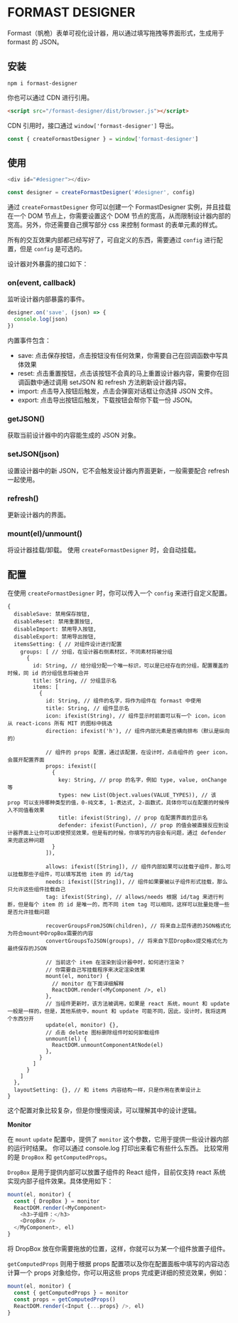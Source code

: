 FORMAST DESIGNER
================

Formast（帆桅）表单可视化设计器，用以通过填写拖拽等界面形式，生成用于 formast 的 JSON。

## 安装

```
npm i formast-designer
```

你也可以通过 CDN 进行引用。

```html
<script src="/formast-designer/dist/browser.js"></script>
```

CDN 引用时，接口通过 `window['formast-designer']` 导出。

```js
const { createFormastDesigner } = window['formast-designer']
```

## 使用

```js
<div id="#designer"></div>

const designer = createFormastDesigner('#designer', config)
```

通过 `createFormastDesigner` 你可以创建一个 FormastDesigner 实例，并且挂载在一个 DOM 节点上，你需要设置这个 DOM 节点的宽高，从而限制设计器内部的宽高。另外，你还需要自己撰写部分 css 来控制 formast 的表单元素的样式。

所有的交互效果内部都已经写好了，可自定义的东西，需要通过 `config` 进行配置，但是 `config` 是可选的。

设计器对外暴露的接口如下：

### on(event, callback)

监听设计器内部暴露的事件。

```js
designer.on('save', (json) => {
  console.log(json)
})
```

内置事件包含：

- save: 点击保存按钮，点击按钮没有任何效果，你需要自己在回调函数中写具体效果
- reset: 点击重置按钮，点击该按钮不会真的马上重置设计器内容，需要你在回调函数中通过调用 setJSON 和 refresh 方法刷新设计器内容。
- import: 点击导入按钮后触发，点击会弹窗对话框让你选择 JSON 文件。
- export: 点击导出按钮后触发，下载按钮会帮你下载一份 JSON。

### getJSON()

获取当前设计器中的内容能生成的 JSON 对象。

### setJSON(json)

设置设计器中的新 JSON，它不会触发设计器内界面更新，一般需要配合 refresh 一起使用。

### refresh()

更新设计器内的界面。

### mount(el)/unmount()

将设计器挂载/卸载。
使用 `createFormastDesigner` 时，会自动挂载。

## 配置

在使用 `createFormastDesigner` 时，你可以传入一个 `config` 来进行自定义配置。

```
{
  disableSave: 禁用保存按钮,
  disableReset: 禁用重置按钮,
  disableImport: 禁用导入按钮,
  disableExport: 禁用导出按钮,
  itemsSetting: { // 对组件设计进行配置
    groups: [ // 分组，在设计器右侧素材区，不同素材将被分组
      {
        id: String, // 给分组分配一个唯一标识，可以是已经存在的分组，配置覆盖的时候，同 id 的分组信息将被合并
        title: String, // 分组显示名
        items: [
          {
            id: String, // 组件的名字，将作为组件在 formast 中使用
            title: String, // 组件显示名
            icon: ifexist(String), // 组件显示时前面可以有一个 icon，icon 从 react-icons 所有 MIT 的图标中挑选
            direction: ifexist('h'), // 组件内部元素是否横向排布（默认是纵向的）

            // 组件的 props 配置，通过该配置，在设计时，点击组件的 geer icon，会展开配置界面
            props: ifexist([
              {
                key: String, // prop 的名字，例如 type, value, onChange 等
                types: new List(Object.values(VALUE_TYPES)), // 该 prop 可以支持哪种类型的值，0-纯文本, 1-表达式, 2-函数式，具体你可以在配置的时候传入不同值看效果
                title: ifexist(String), // prop 在配置界面的显示名
                defender: ifexist(Function), // prop 的值会被直接反应到设计器界面上让你可以即使预览效果，但是有的时候，你填写的内容会有问题，通过 defender 来兜底这种问题
              }
            ]),

            allows: ifexist([String]), // 组件内部如果可以挂载子组件，那么可以挂载那些子组件，可以填写其他 item 的 id/tag
            needs: ifexist([String]), // 组件如果要被以子组件形式挂载，那么只允许这些组件挂载自己
            tag: ifexist(String), // allows/needs 根据 id/tag 来进行判断，但是每个 item 的 id 是唯一的，而不同 item tag 可以相同，这样可以批量处理一些是否允许挂载问题

            recoverGroupsFromJSON(children), // 将来自上层传递的JSON格式化为符合mount中DropBox需要的内容
            convertGroupsToJSON(groups), // 将来自下层DropBox提交格式化为最终保存的JSON

            // 当前这个 item 在渲染到设计器中时，如何进行渲染？
            // 你需要自己写挂载程序来决定渲染效果
            mount(el, monitor) {
              // monitor 在下面详细解释
              ReactDOM.render(<MyComponent />, el)
            },
            // 当组件更新时，该方法被调用，如果是 react 系统，mount 和 update 一般是一样的，但是，其他系统中，mount 和 update 可能不同，因此，设计时，我将这两个东西分开
            update(el, monitor) {},
            // 点击 delete 图标删除组件时如何卸载组件
            unmount(el) {
              ReactDOM.unmountComponentAtNode(el)
            },
          }
        ]
      }
    ]
  },
  layoutSetting: {}, // 和 items 内容结构一样，只是作用在表单设计上
}
```

这个配置对象比较复杂，但是你慢慢阅读，可以理解其中的设计逻辑。

**Monitor**

在 `mount` `update` 配置中，提供了 `monitor` 这个参数，它用于提供一些设计器内部的运行时结果。
你可以通过 console.log 打印出来看它有些什么东西。
比较常用的是 `DropBox` 和 `getComputedProps`。

`DropBox` 是用于提供内部可以放置子组件的 React 组件，目前仅支持 react 系统实现内部子组件效果。具体使用如下：

```js
mount(el, monitor) {
  const { DropBox } = monitor
  ReactDOM.render(<MyComponent>
    <h3>子组件：</h3>
    <DropBox />
  </MyComponent>, el)
}
```

将 DropBox 放在你需要拖放的位置，这样，你就可以为某一个组件放置子组件。

`getComputedProps` 则用于根据 props 配置项以及你在配置面板中填写的内容动态计算一个 props 对象给你，你可以用这些 props 完成更详细的预览效果，例如：

```js
mount(el, monitor) {
  const { getComputedProps } = monitor
  const props = getComputedProps()
  ReactDOM.render(<Input {...props} />, el)
}
```
